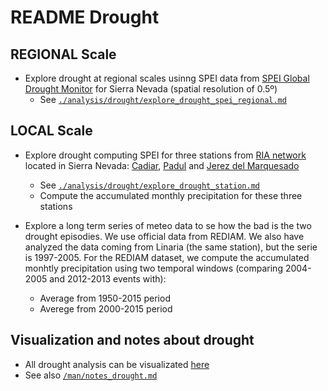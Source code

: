 # README Drought 

## REGIONAL Scale 
* Explore drought at regional scales usinng SPEI data from [SPEI Global Drought Monitor](http://sac.csic.es/spei/database.html) for Sierra Nevada (spatial resolution of 0.5º) 
   * See [`./analysis/drought/explore_drought_spei_regional.md`](/analysis/drought/explore_drought_spei_regional.md)
   
## LOCAL Scale
* Explore drought computing SPEI for three stations from [RIA network](http://www.juntadeandalucia.es/agriculturaypesca/ifapa/ria/servlet/FrontController) located in Sierra Nevada: [Cadiar](http://www.juntadeandalucia.es/agriculturaypesca/ifapa/ria/servlet/FrontController?action=Static&url=coordenadas.jsp&c_provincia=18&c_estacion=7), [Padul](http://www.juntadeandalucia.es/agriculturaypesca/ifapa/ria/servlet/FrontController?action=Static&url=coordenadas.jsp&c_provincia=18&c_estacion=10) and [Jerez del Marquesado](http://www.juntadeandalucia.es/agriculturaypesca/ifapa/ria/servlet/FrontController?action=Static&url=coordenadas.jsp&c_provincia=18&c_estacion=6)
  * See [`./analysis/drought/explore_drought_station.md`](/analysis/drought/explore_drought_station.md)
  * Compute the accumulated monthly precipitation for these three stations

* Explore a long term series of meteo data to se how the bad is the two drought episodies. We use official data from REDIAM. We also have analyzed the data coming from Linaria (the same station), but the serie is 1997-2005. For the REDIAM dataset, we compute the accumulated monhtly precipitation using two temporal windows (comparing 2004-2005 and 2012-2013 events with): 
  * Average from 1950-2015 period
  * Averege from 2000-2015 period 
  

## Visualization and notes about drought
* All drought analysis can be visualizated [here](https://rawgit.com/ajpelu/qpyr_dendro/master/analysis/drought/drought_dashboard.html)
* See also [`/man/notes_drought.md`](/man/notes_drought.md)

